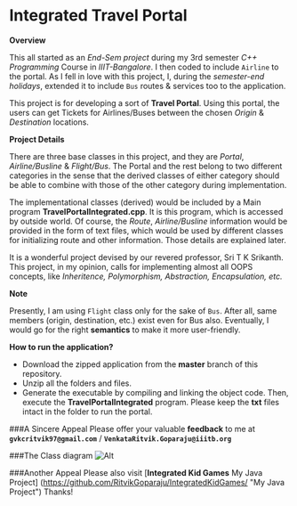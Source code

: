 # Integrated Travel Portal

**Overview**

This all started as an *End-Sem project* during my 3rd semester *C++ Programming* Course in *IIIT-Bangalore*. I then coded to include `Airline` to the portal. As I fell in love with this project, I, during the *semester-end holidays*, extended it to include `Bus` routes & services too to the application.

This project is for developing a sort of **Travel Portal**. Using this portal, the users can get Tickets for Airlines/Buses between the chosen *Origin* & *Destination* locations.

**Project Details**

There are three base classes in this project, and they are *Portal*, *Airline/Busline* & *Flight/Bus*. The Portal and the rest belong to two different categories in the sense that the derived classes of either category should be able to combine with those of the other category during implementation.

The implementational classes (derived) would be included by a Main program **TravelPortalIntegrated.cpp**. It is this program, which is accessed by outside world. Of course, the *Route*, *Airline/Busline* information would be provided in the form of text files, which would be used by different classes for initializing route and other information. Those details are explained later.

It is a wonderful project devised by our revered professor, Sri T K Srikanth. This project, in my opinion, calls for implementing almost all OOPS concepts, like *Inheritence, Polymorphism, Abstraction, Encapsulation, etc.*

**Note**

Presently, I am using `Flight` class only for the sake of `Bus`. After all, same members (origin, destination, etc.) exist even for Bus also. Eventually, I would go for the right **semantics** to make it more user-friendly.

**How to run the application?**

- Download the zipped application from the **master** branch of this repository.
- Unzip all the folders and files. 
- Generate the executable by compiling and linking the object code. Then, execute the **TravelPortalIntegrated** program. Please keep the **txt** files intact in the folder to run the portal.

###A Sincere Appeal
Please offer your valuable **feedback** to me at **`gvkcritvik97@gmail.com`** / **`VenkataRitvik.Goparaju@iiitb.org`**

###The Class diagram
![Alt](https://ritvikgoparaju.github.io/IntegratedTravelPortalWebSite/images/classdiagram.jpg "Class Diagram")

###Another Appeal
Please also visit [**Integrated Kid Games** My Java Project] (https://github.com/RitvikGoparaju/IntegratedKidGames/ "My Java Project") Thanks!
